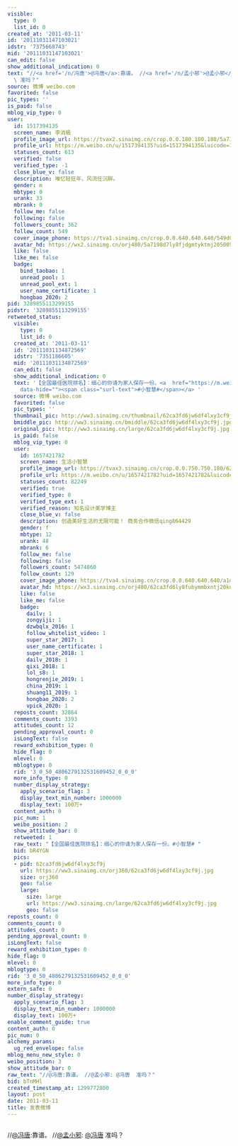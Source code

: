 ```yaml
---
visible:
  type: 0
  list_id: 0
created_at: '2011-03-11'
id: '20111031147103021'
idstr: '7375668743'
mid: '20111031147103021'
can_edit: false
show_additional_indication: 0
text: "//<a href='/n/冯唐'>@冯唐</a>:靠谱。 //<a href='/n/孟小邪'>@孟小邪</a>: <a href='/n/冯唐'>@冯唐</a>
  \ 准吗？"
source: 微博 weibo.com
favorited: false
pic_types: ''
is_paid: false
mblog_vip_type: 0
user:
  id: 1517394135
  screen_name: 李消极
  profile_image_url: https://tvax2.sinaimg.cn/crop.0.0.180.180.180/5a7198d7ly8fjdgmtyktmj20500500so.jpg?KID=imgbed,tva&Expires=1606400195&ssig=15UiNhLn%2BL
  profile_url: https://m.weibo.cn/u/1517394135?uid=1517394135&luicode=10000011&lfid=2304131517394135_-_WEIBO_SECOND_PROFILE_WEIBO
  statuses_count: 613
  verified: false
  verified_type: -1
  close_blue_v: false
  description: 唯忆轻狂年，风流任沉醉。
  gender: m
  mbtype: 0
  urank: 33
  mbrank: 0
  follow_me: false
  following: false
  followers_count: 362
  follow_count: 549
  cover_image_phone: https://tva1.sinaimg.cn/crop.0.0.640.640.640/549d0121tw1egm1kjly3jj20hs0hsq4f.jpg
  avatar_hd: https://wx2.sinaimg.cn/orj480/5a7198d7ly8fjdgmtyktmj20500500so.jpg
  like: false
  like_me: false
  badge:
    bind_taobao: 1
    unread_pool: 1
    unread_pool_ext: 1
    user_name_certificate: 1
    hongbao_2020: 2
pid: 3289855113299155
pidstr: '3289855113299155'
retweeted_status:
  visible:
    type: 0
    list_id: 0
  created_at: '2011-03-11'
  id: '20111031134872569'
  idstr: '7351186605'
  mid: '20111031134872569'
  can_edit: false
  show_additional_indication: 0
  text: '【全国最佳医院排名】：细心的你请为家人保存一份。<a  href="https://m.weibo.cn/search?containerid=231522type%3D1%26t%3D10%26q%3D%23%E5%B0%8F%E6%99%BA%E6%85%A7%23&luicode=10000011&lfid=2304131517394135_-_WEIBO_SECOND_PROFILE_WEIBO"
    data-hide=""><span class="surl-text">#小智慧#</span></a> '
  source: 微博 weibo.com
  favorited: false
  pic_types: ''
  thumbnail_pic: http://ww3.sinaimg.cn/thumbnail/62ca3fd6jw6df4lxy3cf9j.jpg
  bmiddle_pic: http://ww3.sinaimg.cn/bmiddle/62ca3fd6jw6df4lxy3cf9j.jpg
  original_pic: http://ww3.sinaimg.cn/large/62ca3fd6jw6df4lxy3cf9j.jpg
  is_paid: false
  mblog_vip_type: 0
  user:
    id: 1657421782
    screen_name: 生活小智慧
    profile_image_url: https://tvax3.sinaimg.cn/crop.0.0.750.750.180/62ca3fd6ly8fubymmbxntj20ku0kujrv.jpg?KID=imgbed,tva&Expires=1606400195&ssig=AnapEEbLhd
    profile_url: https://m.weibo.cn/u/1657421782?uid=1657421782&luicode=10000011&lfid=2304131517394135_-_WEIBO_SECOND_PROFILE_WEIBO
    statuses_count: 82249
    verified: true
    verified_type: 0
    verified_type_ext: 1
    verified_reason: 知名设计美学博主
    close_blue_v: false
    description: 创造美好生活的无限可能！ 商务合作微信qing864429
    gender: f
    mbtype: 12
    urank: 48
    mbrank: 6
    follow_me: false
    following: false
    followers_count: 5474860
    follow_count: 129
    cover_image_phone: https://tva4.sinaimg.cn/crop.0.0.640.640.640/a1d3feabjw1ecat7otiwqj20hs0hst9y.jpg
    avatar_hd: https://wx3.sinaimg.cn/orj480/62ca3fd6ly8fubymmbxntj20ku0kujrv.jpg
    like: false
    like_me: false
    badge:
      dailv: 1
      zongyiji: 1
      dzwbqlx_2016: 1
      follow_whitelist_video: 1
      super_star_2017: 1
      user_name_certificate: 1
      super_star_2018: 1
      dailv_2018: 1
      qixi_2018: 1
      lol_s8: 1
      hongrenjie_2019: 1
      china_2019: 1
      shuang11_2019: 1
      hongbao_2020: 2
      vpick_2020: 1
  reposts_count: 32864
  comments_count: 3393
  attitudes_count: 12
  pending_approval_count: 0
  isLongText: false
  reward_exhibition_type: 0
  hide_flag: 0
  mlevel: 0
  mblogtype: 0
  rid: '3_0_50_4806279132531609452_0_0_0'
  more_info_type: 0
  number_display_strategy:
    apply_scenario_flag: 3
    display_text_min_number: 1000000
    display_text: 100万+
  content_auth: 0
  pic_num: 1
  weibo_position: 2
  show_attitude_bar: 0
  retweeted: 1
  raw_text: "【全国最佳医院排名】：细心的你请为家人保存一份。#小智慧# ​​​"
  bid: bR4YGN
  pics:
  - pid: 62ca3fd6jw6df4lxy3cf9j
    url: https://ww3.sinaimg.cn/orj360/62ca3fd6jw6df4lxy3cf9j.jpg
    size: orj360
    geo: false
    large:
      size: large
      url: https://ww3.sinaimg.cn/large/62ca3fd6jw6df4lxy3cf9j.jpg
      geo: false
reposts_count: 0
comments_count: 0
attitudes_count: 0
pending_approval_count: 0
isLongText: false
reward_exhibition_type: 0
hide_flag: 0
mlevel: 0
mblogtype: 0
rid: '3_0_50_4806279132531609452_0_0_0'
more_info_type: 0
extern_safe: 0
number_display_strategy:
  apply_scenario_flag: 3
  display_text_min_number: 1000000
  display_text: 100万+
enable_comment_guide: true
content_auth: 0
pic_num: 0
alchemy_params:
  ug_red_envelope: false
mblog_menu_new_style: 0
weibo_position: 3
show_attitude_bar: 0
raw_text: "//@冯唐:靠谱。 //@孟小邪: @冯唐  准吗？"
bid: bTnMHl
created_timestamp_at: 1299772800
layout: post
date: 2011-03-11
title: 发表微博
---
```


![]()

//<a href='/n/冯唐'>@冯唐</a>:靠谱。 //<a href='/n/孟小邪'>@孟小邪</a>: <a href='/n/冯唐'>@冯唐</a>  准吗？

